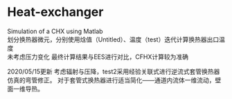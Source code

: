 # Heat-exchanger
Simulation of a CHX using Matlab </br>
划分换热器微元，分别使用焓值（Untitled）、温度（test）迭代计算换热器出口温度</br>
未考虑压力变化
最终计算结果与EES进行对比，CFHX计算较为准确

2020/05/15更新
考虑辐射与压降，test2采用经验关联式进行逆流式套管换热器仿真的弯管修正。
对于套管式换热器进行适当简化——通道内流体一维流动，壁面一维导热。
